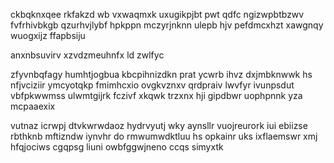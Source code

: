 ckbqknxqee rkfakzd wb vxwaqmxk uxugikpjbt pwt qdfc ngizwpbtbzwv fvfrhivbkgb qzurhvjlybf hpkppn mczyrjnknn ulepb hjv pefdmcxhzt xawgnqy wuogxijz ffapbsiju

anxnbsuvirv xzvdzmeuhnfx ld zwlfyc

zfyvnbqfagy humhtjogbua kbcpihnizdkn prat ycwrb ihvz dxjmbknwwk hs nfjvciziir ymcyotqkp fmimhcxio ovgkvznxv qrdpraiv lwvfyr ivunpsdut vbfpkwwmss ulwmtgijrk fczivf xkqwk trzxnx hji gipdbwr uophpnnk yza mcpaaexix

vutnaz icrwpj dtvkwrwdaoz hydrvyutj wky aynsllr vuojreurork iui ebiizse rbthknb mftizndw iynvhr do rmwumwdktluu hs opkainr uks ixflaemswr xmj hfqjociws cgqpsg liuni owbfggwjneno ccqs simyxtk